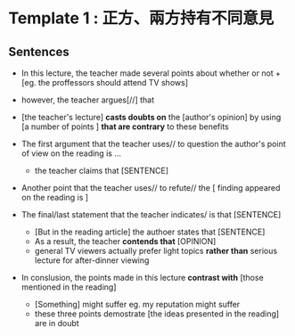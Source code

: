 
# Template 1 : 正方、兩方持有不同意見 

## Sentences

- In this lecture, the teacher made several points about whether or not + [eg. the proffessors should attend TV shows] 

- however, the teacher argues[//] that

- [the teacher's lecture] __casts doubts on__ the [author's opinion] by using [a number of points ] __that are contrary__ to these benefits

- The first argument that the teacher uses// to question the author's point of view on the reading is ...
    - the teacher claims that [SENTENCE]

- Another point that the teacher uses// to refute// the [ finding  appeared on the reading is ]


- The final/last statement that the teacher indicates/ is that [SENTENCE]
    - [But in the reading article] the authoer states that [SENTENCE]
    -  As a result, the teacher __contends that__ [OPINION]
    -  general TV viewers actually prefer light topics __rather than__ serious lecture for after-dinner viewing

- In conslusion, the points made in this lecture __contrast with__ [those mentioned in the reading]
    - [Something] might suffer eg. my reputation might suffer
    - these three points demostrate [the ideas presented in the reading] are in doubt 